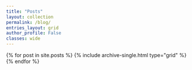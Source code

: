 ```yaml
---
title: "Posts"
layout: collection
permalink: /blog/
entries_layout: grid
author_profile: False
classes: wide
---
```


{% for post in site.posts %}
  {% include archive-single.html type="grid" %}
{% endfor %}
